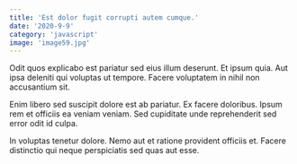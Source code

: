 ```yaml
---
title: 'Est dolor fugit corrupti autem cumque.'
date: '2020-9-9'
category: 'javascript'
image: 'image59.jpg'
---
```


Odit quos explicabo est pariatur sed eius illum deserunt. Et ipsum quia. Aut ipsa deleniti qui voluptas ut tempore. Facere voluptatem in nihil non accusantium sit.
 Enim libero sed suscipit dolore est ab pariatur. Ex facere doloribus. Ipsum rem et officiis ea veniam veniam. Sed cupiditate unde reprehenderit sed error odit id culpa.
 In voluptas tenetur dolore. Nemo aut et ratione provident officiis et. Facere distinctio qui neque perspiciatis sed quas aut esse.
